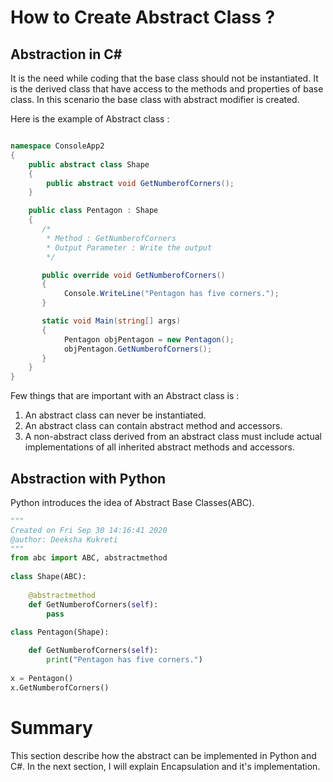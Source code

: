 # How to Create Abstract Class ?

## Abstraction in C#

It is the need while coding that the base class should not be instantiated. It is the derived class that have access to the methods and properties of base class. In this scenario the base class with abstract modifier is created.

Here is the example of Abstract class :

```csharp

namespace ConsoleApp2
{
    public abstract class Shape
    {
        public abstract void GetNumberofCorners();
    }

    public class Pentagon : Shape
    {
       /*
        * Method : GetNumberofCorners
        * Output Parameter : Write the output
        */

       public override void GetNumberofCorners()
       {    
            Console.WriteLine("Pentagon has five corners.");
       }

       static void Main(string[] args)
       {
            Pentagon objPentagon = new Pentagon();                
            objPentagon.GetNumberofCorners();
       }
    }
}

```

Few things that are important with an Abstract class is :
1. An abstract class can never be instantiated.
2. An abstract class can contain abstract method and accessors.
3. A non-abstract class derived from an abstract class must include actual implementations of all inherited abstract methods and accessors.

## Abstraction with Python

Python introduces the idea of Abstract Base Classes(ABC). 

```python
"""
Created on Fri Sep 30 14:16:41 2020
@author: Deeksha Kukreti
"""
from abc import ABC, abstractmethod
 
class Shape(ABC):
    
    @abstractmethod
    def GetNumberofCorners(self):
        pass
        
class Pentagon(Shape):

    def GetNumberofCorners(self):
        print("Pentagon has five corners.")
        
x = Pentagon()
x.GetNumberofCorners()

```

# Summary

This section describe how the abstract can be implemented in Python and C#. In the next section, I will explain Encapsulation and it's implementation.

